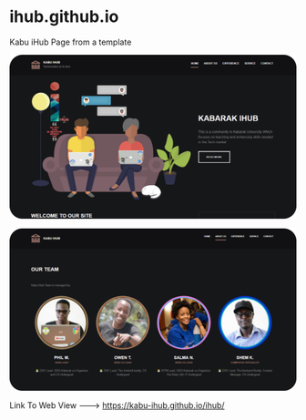 # ihub.github.io
Kabu iHub Page from a template

![The Page Outlook](dummy/home.png)

![About Section](dummy/about.png)


Link To Web View 
---> https://kabu-ihub.github.io/ihub/

